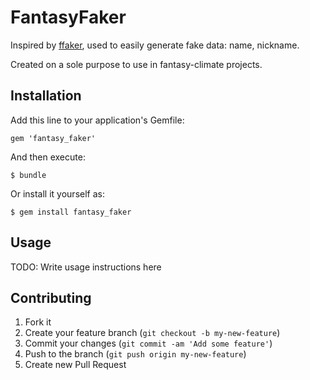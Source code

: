 # FantasyFaker

Inspired by [ffaker](https://github.com/EmmanuelOga/ffaker), used to easily generate fake data: name, nickname.

Created on a sole purpose to use in fantasy-climate projects.

## Installation

Add this line to your application's Gemfile:

    gem 'fantasy_faker'

And then execute:

    $ bundle

Or install it yourself as:

    $ gem install fantasy_faker

## Usage

TODO: Write usage instructions here

## Contributing

1. Fork it
2. Create your feature branch (`git checkout -b my-new-feature`)
3. Commit your changes (`git commit -am 'Add some feature'`)
4. Push to the branch (`git push origin my-new-feature`)
5. Create new Pull Request
